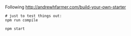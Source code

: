 Following http://andrewhfarmer.com/build-your-own-starter


```
# just to test things out:
npm run compile

npm start
```
